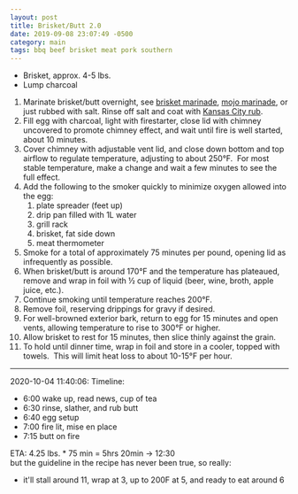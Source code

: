 ```yaml
---
layout: post
title: Brisket/Butt 2.0
date: 2019-09-08 23:07:49 -0500
category: main
tags: bbq beef brisket meat pork southern
---
```

<ul>
 	<li>Brisket, approx. 4-5 lbs.</li>
 	<li>Lump charcoal</li>
</ul>
<ol>
 	<li>Marinate brisket/butt overnight, see <a href="https://escowles.github.io/recipes/ingredients/2015/08/22/brisket-marinade.html">brisket marinade</a>, <a href="https://escowles.github.io/recipes/main/2013/05/05/mojo-chicken.html">mojo marinade</a>, or just rubbed with salt. Rinse off salt and coat with <a href="https://escowles.github.io/recipes/ingredients/2017/09/04/kansas-city-rub.html">Kansas City rub</a>.</li>
 	<li>Fill egg with charcoal, light with firestarter, close lid with chimney uncovered to promote chimney effect, and wait until fire is well started, about 10 minutes.</li>
 	<li>Cover chimney with adjustable vent lid, and close down bottom and top airflow to regulate temperature, adjusting to about 250°F.  For most stable temperature, make a change and wait a few minutes to see the full effect.</li>
 	<li>Add the following to the smoker quickly to minimize oxygen allowed into the egg:  
<ol>
 	<li>plate spreader (feet up)</li>
 	<li>drip pan filled with 1L water</li>
 	<li>grill rack</li>
 	<li>brisket, fat side down</li>
 	<li>meat thermometer</li>
</ol>
</li>
 	<li>Smoke for a total of approximately 75 minutes per pound, opening lid as infrequently as possible.</li>
 	<li>When brisket/butt is around 170°F and the temperature has plateaued, remove and wrap in foil with ½ cup of liquid (beer, wine, broth, apple juice, etc.).</li>
 	<li>Continue smoking until temperature reaches 200°F.</li>
 	<li>Remove foil, reserving drippings for gravy if desired.</li>
 	<li>For well-browned exterior bark, return to egg for 15 minutes and open vents, allowing temperature to rise to 300°F or higher.</li>
 	<li>Allow brisket to rest for 15 minutes, then slice thinly against the grain.</li>
 	<li>To hold until dinner time, wrap in foil and store in a cooler, topped with towels.  This will limit heat loss to about 10-15°F per hour.</li>
</ol>

---

2020-10-04 11:40:06: Timeline:
* 6:00 wake up, read news, cup of tea
* 6:30 rinse, slather, and rub butt
* 6:40 egg setup
* 7:00 fire lit, mise en place
* 7:15 butt on fire

ETA: 4.25 lbs. * 75 min = 5hrs 20min -> 12:30  
but the guideline in the recipe has never been true, so really:
* it'll stall around 11, wrap at 3, up to 200F at 5, and ready to eat around 6
